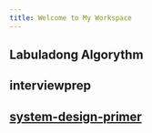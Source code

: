 ```yaml
---
title: Welcome to My Workspace
---
```

## Labuladong Algorythm

## interviewprep

## [system-design-primer](https://github.com/donnemartin/system-design-primer/tree/master)


